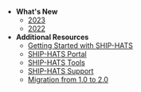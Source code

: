 - **What's New**
  - [2023](./whats-new/2023.md)
  - [2022](./whats-new/2022.md)
- **Additional Resources**
  - [Getting Started with SHIP-HATS](https://docs.developer.tech.gov.sg/docs/ship-hats-getting-started/#/)
  - [SHIP-HATS Portal](https://docs.developer.tech.gov.sg/docs/ship-hats-portal/ship-hats-portal-overview) 
  - [SHIP-HATS Tools](https://docs.developer.tech.gov.sg/docs/ship-hats-tools/tools-overview) 
  - [SHIP-HATS Support](https://docs.developer.tech.gov.sg/docs/ship-hats-support/)
  - [Migration from 1.0 to 2.0](https://docs.developer.tech.gov.sg/docs/ship-hats-migration/)  

<!--
  - [March 2023](./whats-new/march-2023.md)
  - [February 2023](./whats-new/february-2023.md)
  - [January 2023](./whats-new/january-2023.md)
  - [November 2022](./whats-new/november-2022.md)
  - [October 2022](./whats-new/october-2022.md)
  - [September 2022](./whats-new/september-2022.md)
-->

<!-- READ ME Please
1. Copy the template-file.md for each new release. Do not update the template file. pls take a copy and use it.  
2. Rename it as per release.  
3. Make sure that new release is added at the top to maintain latest release on top.
4. Maintain consistency with earlier released doc/file in terms of naming convention as well as writing style.


-->  